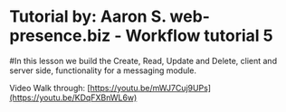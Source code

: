 # Tutorial by: Aaron S. web-presence.biz - Workflow tutorial 5 

#In this lesson we build the Create, Read, Update and Delete, client and server side, functionality for a messaging module. 

Video Walk through:
[https://youtu.be/mWJ7Cuj9UPs](https://youtu.be/KDqFXBnWL6w)
